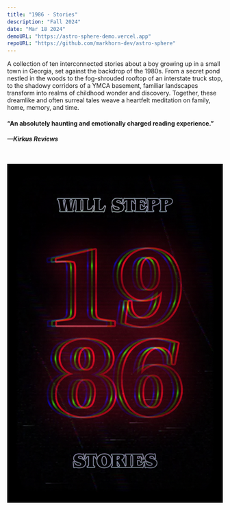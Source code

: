 ```yaml
---
title: "1986 - Stories"
description: "Fall 2024"
date: "Mar 18 2024"
demoURL: "https://astro-sphere-demo.vercel.app"
repoURL: "https://github.com/markhorn-dev/astro-sphere"
---
```


A collection of ten interconnected stories about a boy growing up in a small town in Georgia, set against the backdrop of the 1980s. From a secret pond nestled in the woods to the fog-shrouded rooftop of an interstate truck stop, to the shadowy corridors of a YMCA basement, familiar landscapes transform into realms of childhood wonder and discovery. Together, these dreamlike and often surreal tales weave a heartfelt meditation on family, home, memory, and time.

#### “An absolutely haunting and emotionally charged reading experience.”
#### *—Kirkus Reviews*

<br/>

![1986 - Book Cover](../../../images/1986-cover.jpg)